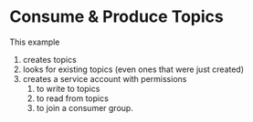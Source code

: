 # Consume & Produce Topics

This example

1. creates topics
2. looks for existing topics (even ones that were just created)
3. creates a service account with permissions
   1. to write to topics
   2. to read from topics
   3. to join a consumer group.
